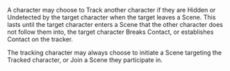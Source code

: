 A character may choose to Track another character if they are Hidden or Undetected by the target character when the target leaves a Scene. This lasts until the target character enters a Scene that the other character does not follow them into, the target character Breaks Contact, or establishes Contact on the tracker.

The tracking character may always choose to initiate a Scene targeting the Tracked character, or Join a Scene they participate in.